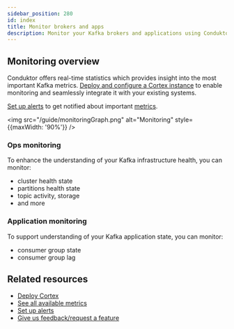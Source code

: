 ```yaml
---
sidebar_position: 280
id: index
title: Monitor brokers and apps
description: Monitor your Kafka brokers and applications using Conduktor
---
```


## Monitoring overview

Conduktor offers real-time statistics which provides insight into the most important Kafka metrics. [Deploy and configure a Cortex instance](/guide/conduktor-in-production/deploy-artifacts/cortex) to enable monitoring and seamlessly integrate it with your existing systems.

[Set up alerts](/guide/monitor-brokers-apps/alerts) to get notified about important [metrics](/guide/monitor-brokers-apps/monitor-metrics).

<img src="/guide/monitoringGraph.png" alt="Monitoring" style={{maxWidth: '90%'}} />

### Ops monitoring

To enhance the understanding of your Kafka infrastructure health, you can monitor:

- cluster health state
- partitions health state
- topic activity, storage
- and more

### Application monitoring

To support understanding of your Kafka application state, you can monitor:

- consumer group state
- consumer group lag

## Related resources

- [Deploy Cortex](/guide/conduktor-in-production/deploy-artifacts/cortex)
- [See all available metrics](/guide/monitor-brokers-apps/monitor-metrics)
- [Set up alerts](/guide/monitor-brokers-apps/alerts)
- [Give us feedback/request a feature](https://conduktor.io/roadmap)
